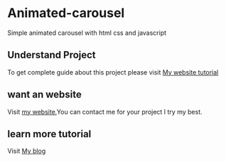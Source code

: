 # Animated-carousel
Simple animated carousel with html css and javascript

## Understand Project
To get complete guide about this project please visit <a href="https:www.yashgoswami.co/blog/how-to-make-animated-carousel">My website tutorial</a>

## want an website
Visit <a href="https://yashgoswami.co/">my website</a>,You can contact me for your project I try my best.

## learn more tutorial

Visit <a href="https://yashgoswami.co/blog">My blog</a>


